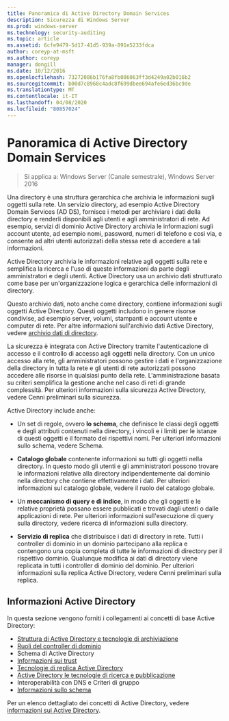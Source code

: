 ```yaml
---
title: Panoramica di Active Directory Domain Services
description: Sicurezza di Windows Server
ms.prod: windows-server
ms.technology: security-auditing
ms.topic: article
ms.assetid: 6cfe9479-5d17-41d5-939a-891e5233fdca
author: coreyp-at-msft
ms.author: coreyp
manager: dongill
ms.date: 10/12/2016
ms.openlocfilehash: 73272086b176fa8fb086063ff3d4249a02b016b2
ms.sourcegitcommit: b00d7c8968c4adc8f699dbee694afe6ed36bc9de
ms.translationtype: MT
ms.contentlocale: it-IT
ms.lasthandoff: 04/08/2020
ms.locfileid: "80857024"
---
```

# <a name="active-directory-domain-services-overview"></a>Panoramica di Active Directory Domain Services

>Si applica a: Windows Server (Canale semestrale), Windows Server 2016
  
Una directory è una struttura gerarchica che archivia le informazioni sugli oggetti sulla rete. Un servizio directory, ad esempio Active Directory Domain Services (AD DS), fornisce i metodi per archiviare i dati della directory e renderli disponibili agli utenti e agli amministratori di rete. Ad esempio, servizi di dominio Active Directory archivia le informazioni sugli account utente, ad esempio nomi, password, numeri di telefono e così via, e consente ad altri utenti autorizzati della stessa rete di accedere a tali informazioni.  
  
Active Directory archivia le informazioni relative agli oggetti sulla rete e semplifica la ricerca e l'uso di queste informazioni da parte degli amministratori e degli utenti. Active Directory usa un archivio dati strutturato come base per un'organizzazione logica e gerarchica delle informazioni di directory.  
  
Questo archivio dati, noto anche come directory, contiene informazioni sugli oggetti Active Directory. Questi oggetti includono in genere risorse condivise, ad esempio server, volumi, stampanti e account utente e computer di rete. Per altre informazioni sull'archivio dati Active Directory, vedere [archivio dati di directory](https://technet.microsoft.com/library/cc736627(v=ws.10).aspx).  
  
La sicurezza è integrata con Active Directory tramite l'autenticazione di accesso e il controllo di accesso agli oggetti nella directory. Con un unico accesso alla rete, gli amministratori possono gestire i dati e l'organizzazione della directory in tutta la rete e gli utenti di rete autorizzati possono accedere alle risorse in qualsiasi punto della rete. L'amministrazione basata su criteri semplifica la gestione anche nel caso di reti di grande complessità. Per ulteriori informazioni sulla sicurezza Active Directory, vedere Cenni preliminari sulla sicurezza.  
  
Active Directory include anche:  
* Un set di regole, ovvero **lo schema**, che definisce le classi degli oggetti e degli attributi contenuti nella directory, i vincoli e i limiti per le istanze di questi oggetti e il formato dei rispettivi nomi. Per ulteriori informazioni sullo schema, vedere Schema.  
  
  
* **Catalogo globale** contenente informazioni su tutti gli oggetti nella directory. In questo modo gli utenti e gli amministratori possono trovare le informazioni relative alla directory indipendentemente dal dominio nella directory che contiene effettivamente i dati. Per ulteriori informazioni sul catalogo globale, vedere il ruolo del catalogo globale.  
  
  
* Un **meccanismo di query e di indice**, in modo che gli oggetti e le relative proprietà possano essere pubblicati e trovati dagli utenti o dalle applicazioni di rete. Per ulteriori informazioni sull'esecuzione di query sulla directory, vedere ricerca di informazioni sulla directory.  
  
  
* **Servizio di replica** che distribuisce i dati di directory in rete. Tutti i controller di dominio in un dominio partecipano alla replica e contengono una copia completa di tutte le informazioni di directory per il rispettivo dominio. Qualunque modifica ai dati di directory viene replicata in tutti i controller di dominio del dominio. Per ulteriori informazioni sulla replica Active Directory, vedere Cenni preliminari sulla replica.  
  
## <a name="understanding-active-directory"></a>Informazioni Active Directory  
 In questa sezione vengono forniti i collegamenti ai concetti di base Active Directory:  
   
* [Struttura di Active Directory e tecnologie di archiviazione](https://technet.microsoft.com/library/cc759186(v=ws.10).aspx)  
* [Ruoli del controller di dominio](https://technet.microsoft.com/library/cc786438(v=ws.10).aspx)   
* Schema di Active Directory   
* [Informazioni sui trust](https://technet.microsoft.com/library/cc771294(v=ws.10).aspx)   
* [Tecnologie di replica Active Directory](https://technet.microsoft.com/library/cc786438(v=ws.10).aspx)   
* [Active Directory le tecnologie di ricerca e pubblicazione](https://technet.microsoft.com/library/cc775686(v=ws.10).aspx)   
* Interoperabilità con DNS e Criteri di gruppo   
* [Informazioni sullo schema](https://technet.microsoft.com/library/cc759402(v=ws.10).aspx)   
  
Per un elenco dettagliato dei concetti di Active Directory, vedere [informazioni sui Active Directory](https://technet.microsoft.com/library/cc781408(v=ws.10).aspx).   

